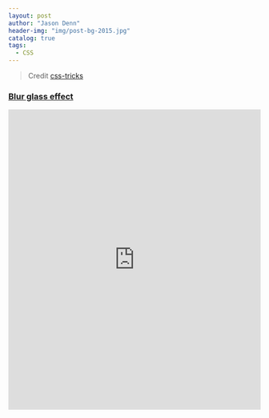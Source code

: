 ```yaml
---
layout: post
author: "Jason Denn"
header-img: "img/post-bg-2015.jpg"
catalog: true
tags:
  - CSS
---
```


> Credit [css-tricks](https://css-tricks.com/)



### [Blur glass effect](https://codepen.io/jason-den/pen/VwbRoGq)

<iframe height="600" style="width: 100%;" scrolling="no" title="Blur Glass Effect in CSS" src="https://codepen.io/jason-den/embed/VwbRoGq?default-tab=css%2Cresult" frameborder="no" loading="lazy" allowtransparency="true" allowfullscreen="true">
  See the Pen <a href="https://codepen.io/jason-den/pen/VwbRoGq">
  Blur Glass Effect in CSS</a> by jasonzheng (<a href="https://codepen.io/jason-den">@jason-den</a>)
  on <a href="https://codepen.io">CodePen</a>.
</iframe>
